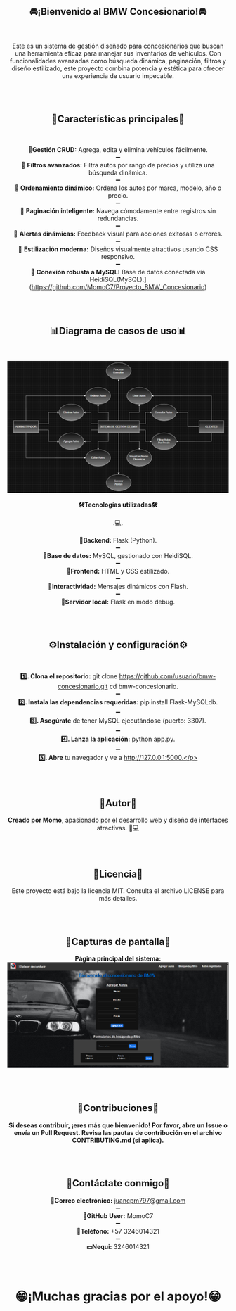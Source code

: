 <h2 align="center">🚘¡Bienvenido al BMW Concesionario!🚘</h2> 
<br>
<p align="center">Este es un sistema de gestión diseñado para concesionarios que buscan una herramienta eficaz para manejar sus inventarios de vehículos. Con funcionalidades avanzadas como búsqueda dinámica, paginación, filtros y diseño estilizado, este proyecto combina potencia y estética para ofrecer una experiencia de usuario impecable.</p>
<br>
<br>
<h2 align="center">🌟Características principales🌟</h2>
<br>

**<p align="center">📌Gestión CRUD:** Agrega, edita y elimina vehículos fácilmente.  <br>➖<br>📌
**Filtros avanzados:** Filtra autos por rango de precios y utiliza una búsqueda dinámica.  <br>➖<br>📌
**Ordenamiento dinámico:** Ordena los autos por marca, modelo, año o precio.  <br>➖<br>📌
**Paginación inteligente:** Navega cómodamente entre registros sin redundancias.  <br>➖<br>📌
**Alertas dinámicas:** Feedback visual para acciones exitosas o errores.  <br>➖<br>📌
**Estilización moderna:** Diseños visualmente atractivos usando CSS responsivo.  <br>➖<br>📌
**Conexión robusta a MySQL:** Base de datos conectada vía HeidiSQL(MySQL).]  <br>
(https://github.com/MomoC7/Proyecto_BMW_Concesionario)</p>

<br>
<br>
<h2 align="center">📊Diagrama de casos de uso📊</h2> 
<br>

![DCU](static/img/DCU.png)

**<p align="center">🛠️Tecnologías utilizadas🛠️** <br><br>.💻.<br><br>
  📌**Backend:** Flask (Python). <br>➖<br>
  📌**Base de datos:** MySQL, gestionado con HeidiSQL. <br>➖<br>
  📌**Frontend:** HTML y CSS estilizado. <br>➖<br>
  📌**Interactividad:** Mensajes dinámicos con Flash. <br>➖<br>
  📌**Servidor local:** Flask en modo debug. </p>
    
<br>
<br>

<h2 align="center">⚙️Instalación y configuración⚙️</h2>
<br>

**<p align="center">1️⃣. Clona el repositorio:** git clone https://github.com/usuario/bmw-concesionario.git cd bmw-concesionario. <br>➖<br>
**2️⃣. Instala las dependencias requeridas:** pip install Flask-MySQLdb. <br>➖<br>
**3️⃣. Asegúrate** de tener MySQL ejecutándose (puerto: 3307). <br>➖<br>
**4️⃣. Lanza la aplicación:** python app.py. <br>➖<br>
**5️⃣. Abre** tu navegador y ve a http://127.0.0.1:5000.</p>
    
<br>
<br>

<h2 align="center">👤Autor👤</h2> 

**<p align="center">Creado por Momo**, apasionado por el desarrollo web y diseño de interfaces atractivas. 🎨💻</p>

<br>
<br>

<h2 align="center">📜Licencia📜</h2>  

<p align="center">Este proyecto está bajo la licencia MIT. Consulta el archivo LICENSE para más detalles.</p>

<br>
<br>

<h2 align="center">📸Capturas de pantalla📸</h2> 

**<p align="center">Página principal del sistema: ![Main Page](static/img/MainPage.png)**</p>

<br>
<br>

<h2 align="center">🤝Contribuciones🤝</h2> 

**<p align="center">Si deseas contribuir, ¡eres más que bienvenido! Por favor, abre un **Issue** o envía un **Pull Request**. Revisa las pautas de contribución en el archivo CONTRIBUTING.md (si aplica).**</p>

<br>
<br>

<h2 align="center">📎Contáctate conmigo📎</h2>

**<p align="center">📧Correo electrónico:** juancpm797@gmail.com <br>➖<br>
**🔑GitHub User:** MomoC7 <br>➖<br>
**📲Teléfono:** +57 3246014321 <br>➖<br>
**💵Nequi:** 3246014321
</p>

<br>
<br>

**<h1 align="center">😁¡Muchas gracias por el apoyo!😁</h1>**
